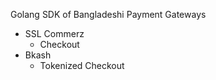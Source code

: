 Golang SDK of Bangladeshi Payment Gateways

* SSL Commerz
    * Checkout
* Bkash
    * Tokenized Checkout
    
